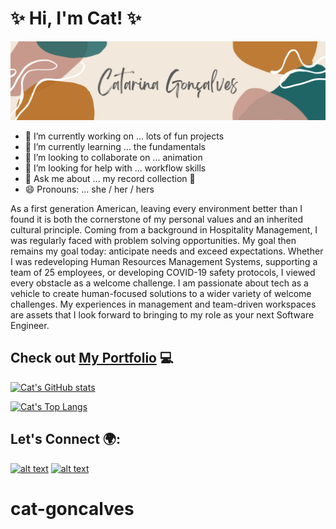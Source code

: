 # ✨ Hi, I'm Cat! ✨
![Personalized Banner](https://github.com/cat-goncalves/portfolio/blob/main/images/portfolio-banner.png)

- 🔭 I’m currently working on ... lots of fun projects
- 🌱 I’m currently learning ... the fundamentals
- 👯 I’m looking to collaborate on ... animation
- 🤔 I’m looking for help with ... workflow skills
- 💬 Ask me about ... my record collection 💽
- 😄 Pronouns: ... she / her / hers

As a first generation American, leaving every environment better than I found it is both the cornerstone of my personal values and an inherited cultural principle. Coming from a background in Hospitality Management, I was regularly faced with problem solving opportunities. My goal then remains my goal today: anticipate needs and exceed expectations. Whether I was redeveloping Human Resources Management Systems, supporting a team of 25 employees, or developing COVID-19 safety protocols, I viewed every obstacle as a welcome challenge. I am passionate about tech as a vehicle to create human-focused solutions to a wider variety of welcome challenges. My experiences in management and team-driven workspaces are assets that I look forward to bringing to my role as your next Software Engineer. 


## Check out [My Portfolio](https://slot-machine.catgoncalves.com/) 💻

[![Cat's GitHub stats](https://github-readme-stats.vercel.app/api?username=cat-goncalves)](https://github.com/cat-goncalves/github-readme-stats)
 
[![Cat's Top Langs](https://github-readme-stats.vercel.app/api/top-langs/?username=cat-goncalves&layout=compact)](https://github.com/cat-goncalves/github-readme-stats)


## Let's Connect 🌍:
<a href="https://www.linkedin.com/in/cat-goncalves"> ![alt text](https://img.shields.io/badge/-LinkedIn-0e76a8?style=plastic&logo=linkedIn)</a>
<a href="https://twitter.com/cgoncalvesdev">![alt text](https://img.shields.io/badge/-Twitter-1DA1F2?style=plastic&logo=Twitter) </a>


# cat-goncalves
